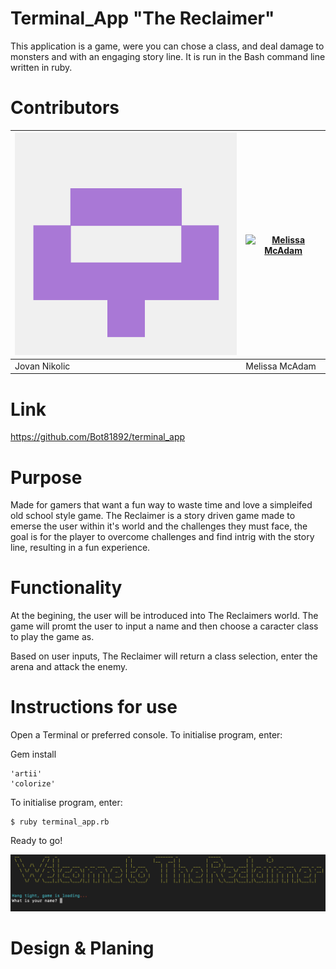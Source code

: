 # Terminal_App "The Reclaimer"

 This application is a game, were you can chose a class, and deal damage to monsters and with an engaging story line. It is run in the Bash command line written in ruby.

# Contributors

|[![Jovan Nikolic](screen_shots/Jovnik.png)](https://github.com/Jovnik) | [![Melissa McAdam](/screen_shots/bot81892.png)](https://github.com/Bot81892) |
|-----------|-----------|
| Jovan Nikolic | Melissa McAdam |


# Link

https://github.com/Bot81892/terminal_app

# Purpose

Made for gamers that want a fun way to waste time and love a simpleifed old school style game. The Reclaimer is a story driven game made to emerse the user within it's world and the challenges they must face, the goal is for the player to overcome challenges and find intrig with the story line, resulting in a fun experience.

# Functionality

 At the begining, the user will be introduced into The Reclaimers world. The game will promt the user to input a name and then choose a caracter class to play the game as.
 
 Based on user inputs, The Reclaimer will return a class selection, enter the arena and attack the enemy.

# Instructions for use

Open a Terminal or preferred console. To initialise program, enter:

Gem install
```terminal
'artii'
'colorize'
```

To initialise program, enter:

```terminal
$ ruby terminal_app.rb
```
<!--Rename the file to "The Reclaimer"?-->
Ready to go!
<!-- add a screen shoot of the main Menu-->

![title.png](screen_shots/title.png) 


# Design & Planing


<!-- Project documentation is to be compiled as a single markdown file named README.md

This file should contain,

A link to your GitHub repository
Ensure the repository (repo) is accessible by your Educators
Description of the app, including,
Purpose
Functionality
Instructions for use
Screenshots
Details of design & planning process including,
Evidence of app idea brainstorming sessions
app User/Workflow diagram
Project plan & timeline
Screenshots of Trello board(s) -->